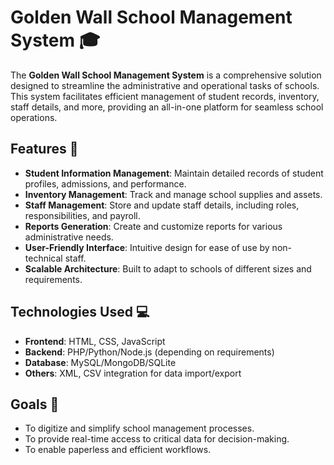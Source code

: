# Golden Wall School Management System 🎓

The **Golden Wall School Management System** is a comprehensive solution designed to streamline the administrative and operational tasks of schools. This system facilitates efficient management of student records, inventory, staff details, and more, providing an all-in-one platform for seamless school operations.

## Features 🌟
- **Student Information Management**: Maintain detailed records of student profiles, admissions, and performance.
- **Inventory Management**: Track and manage school supplies and assets.
- **Staff Management**: Store and update staff details, including roles, responsibilities, and payroll.
- **Reports Generation**: Create and customize reports for various administrative needs.
- **User-Friendly Interface**: Intuitive design for ease of use by non-technical staff.
- **Scalable Architecture**: Built to adapt to schools of different sizes and requirements.

## Technologies Used 💻
- **Frontend**: HTML, CSS, JavaScript
- **Backend**: PHP/Python/Node.js (depending on requirements)
- **Database**: MySQL/MongoDB/SQLite
- **Others**: XML, CSV integration for data import/export

## Goals 🏫
- To digitize and simplify school management processes.
- To provide real-time access to critical data for decision-making.
- To enable paperless and efficient workflows.
